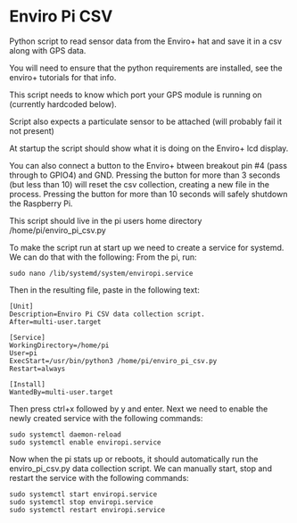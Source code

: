# Enviro Pi CSV

Python script to read sensor data from the Enviro+ hat and save it in a csv along with GPS data.

You will need to ensure that the python requirements are installed, see the enviro+ tutorials for that info.

This script needs to know which port your GPS module is running on (currently hardcoded below).

Script also expects a particulate sensor to be attached (will probably fail it not present)

At startup the script should show what it is doing on the Enviro+ lcd display.

You can also connect a button to the Enviro+ btween breakout pin #4 (pass through to GPIO4) and GND.
Pressing the button for more than 3 seconds (but less than 10) will reset the csv collection, creating a new file
in the process. 
Pressing the button for more than 10 seconds will safely shutdown the Raspberry Pi.

This script should live in the pi users home directory /home/pi/enviro_pi_csv.py

To make the script run at start up we need to create a service for systemd. We can do that with the following:
From the pi, run:
 
    sudo nano /lib/systemd/system/enviropi.service

Then in the resulting file, paste in the following text: 

    [Unit]
    Description=Enviro Pi CSV data collection script.
    After=multi-user.target
    
    [Service]
    WorkingDirectory=/home/pi
    User=pi
    ExecStart=/usr/bin/python3 /home/pi/enviro_pi_csv.py
    Restart=always
    
    [Install]
    WantedBy=multi-user.target

Then press ctrl+x followed by y and enter. 
Next we need to enable the newly created service with the following commands:

    sudo systemctl daemon-reload
    sudo systemctl enable enviropi.service

Now when the pi stats up or reboots, it should automatically run the enviro_pi_csv.py data collection script.
We can manually start, stop and restart the service with the following commands:

    sudo systemctl start enviropi.service
    sudo systemctl stop enviropi.service
    sudo systemctl restart enviropi.service
